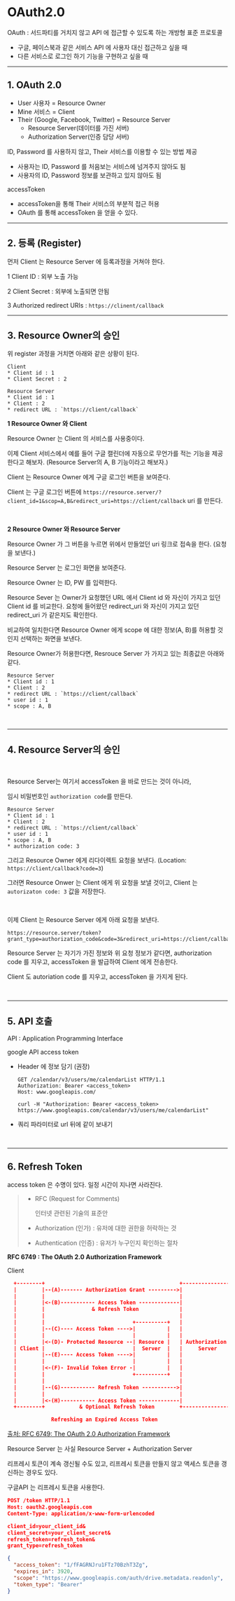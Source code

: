 # OAuth2.0



OAuth : 서드파티를 거치지 않고 API 에 접근할 수 있도록 하는 개방형 표준 프로토콜



* 구글, 페이스북과 같은 서비스 API 에 사용자 대신 접근하고 싶을 때
* 다른 서비스로 로그인 하기 기능을 구현하고 싶을 때



---

## 1. OAuth 2.0



* User 사용자 = Resource Owner
* Mine 서비스 = Client
* Their (Google, Facebook, Twitter) = Resource Server
  * Resource Server(데이터를 가진 서버)
  * Authorization Server(인증 담당 서버)



ID, Password 를 사용하지 않고, Their 서비스를 이용할 수 있는 방법 제공

* 사용자는 ID, Password 를 처음보는 서비스에 넘겨주지 않아도 됨
* 사용자의 ID, Password 정보를 보관하고 있지 않아도 됨

accessToken

* accessToken을 통해 Their 서비스의 부분적 접근 허용
* OAuth 를 통해 accessToken 을 얻을 수 있다.



---

## 2. 등록 (Register)



먼저 Client 는 Resource Server 에 등록과정을 거쳐야 한다.



1 Client ID : 외부 노출 가능

2 Client Secret : 외부에 노출되면 안됨

3 Authorized redirect URIs : `https://clinent/callback`



---

## 3. Resource Owner의 승인



위 register 과정을 거치면 아래와 같은 상황이 된다.



```shell
Client
* Client id : 1
* Client Secret : 2

Resource Server
* Client id : 1
* Client : 2
* redirect URL : `https://client/callback`
```



**1 Resource Owner 와 Client**

Resource Owner 는 Client 의 서비스를 사용중이다.

이제 Client 서비스에서 예를 들어 구글 캘린더에 자동으로 무언가를 적는 기능을 제공한다고 해보자. (Resource Server의 A, B 기능이라고 해보자.)

Client 는 Resource Owner 에게 구글 로그인 버튼을 보여준다.

Client 는 구글 로그인 버튼에 `https://resource.server/?client_id=1&scop=A,B&redirect_uri=https://client/callback` uri 를 만든다.

<br />



**2 Resource Owner 와 Resource Server**

Resource Owner 가 그 버튼을 누르면 위에서 만들었던 uri 링크로 접속을 한다. (요청을 보낸다.)

Resource Server 는 로그인 화면을 보여준다.

Resource Owner 는 ID, PW 를 입력한다. 

Resource Sever 는 Owner가 요청했던 URL 에서 Client id 와 자신이 가지고 있던 Client id 를 비교한다. 요청에 들어왔던 redirect_uri 와 자신이 가지고 있던 redirect_uri 가 같은지도 확인한다.

비교하여 일치한다면 Resource Owner 에게 scope 에 대한 정보(A, B)를 허용할 것인지 선택하는 화면을 보낸다.

Resource Owner가 허용한다면, Resrouce Server 가 가지고 있는 최종값은 아래와 같다.

```shell
Resource Server
* Client id : 1
* Client : 2
* redirect URL : `https://client/callback`
* user id : 1
* scope : A, B
```



<br />

---

## 4. Resource Server의 승인

<br />

Resource Server는 여기서 accessToken 을 바로 만드는 것이 아니라,

임시 비밀번호인 ` authorization code `를 만든다.

```shell
Resource Server
* Client id : 1
* Client : 2
* redirect URL : `https://client/callback`
* user id : 1
* scope : A, B
* authorization code: 3
```



그리고 Resource Owner 에게 리다이렉트 요청을 보낸다. (Location: `https://client/callback?code=3`)

그러면 Resource Onwer 는 Client 에게 위 요청을 보낼 것이고, Client 는 `autorizaton code: 3` 값을 저장한다.

<br />

이제 Client 는 Resource Server 에게 아래 요청을 보낸다.

```shell
https://resource.server/token?grant_type=authorization_code&code=3&redirect_uri=https://client/callback&client_id=1&client_secret=2
```



Resource Server 는 자기가 가진 정보와 위 요청 정보가 같다면, authorization code 를 지우고, accessToken 을 발급하여 Client 에게 전송한다.

Client 도 autoriation code 를 지우고, accessToken 을 가지게 된다.

<br />

---

## 5. API 호출



API : Application Programming Interface



google API access token

* Header 에 정보 담기 (권장)

  ```shell
  GET /calendar/v3/users/me/calendarList HTTP/1.1
  Authorization: Bearer <access_token>
  Host: www.googleapis.com/
  ```

  ```shell
  curl -H "Authorization: Bearer <access_token> https://www.googleapis.com/calendar/v3/users/me/calendarList"
  ```

  

* 쿼리 파라미터로 url 뒤에 같이 보내기



<br />

---

## 6. Refresh Token



access token 은 수명이 있다. 일정 시간이 지나면 사라진다.



> * RFC (Request for Comments)
>
>   인터넷 관련된 기술의 표준안
>
> * Authorization (인가) : 유저에 대한 권한을 허락하는 것
> * Authentication (인증) : 유저가 누구인지 확인하는 절차

**RFC 6749 : The OAuth 2.0 Authorization Framework**



Client

```json
  +--------+                                           +---------------+
  |        |--(A)------- Authorization Grant --------->|               |
  |        |                                           |               |
  |        |<-(B)----------- Access Token -------------|               |
  |        |               & Refresh Token             |               |
  |        |                                           |               |
  |        |                            +----------+   |               |
  |        |--(C)---- Access Token ---->|          |   |               |
  |        |                            |          |   |               |
  |        |<-(D)- Protected Resource --| Resource |   | Authorization |
  | Client |                            |  Server  |   |     Server    |
  |        |--(E)---- Access Token ---->|          |   |               |
  |        |                            |          |   |               |
  |        |<-(F)- Invalid Token Error -|          |   |               |
  |        |                            +----------+   |               |
  |        |                                           |               |
  |        |--(G)----------- Refresh Token ----------->|               |
  |        |                                           |               |
  |        |<-(H)----------- Access Token -------------|               |
  +--------+           & Optional Refresh Token        +---------------+

              Refreshing an Expired Access Token
```

[출처: RFC 6749: The OAuth 2.0 Authorization Framework](https://tools.ietf.org/html/rfc6749)

Resource Server 는 사실 Resource Server + Authorization Server



리프레시 토큰이 계속 갱신될 수도 있고, 리프레시 토큰을 만들지 않고 액세스 토큰을 갱신하는 경우도 있다.

구글API 는 리프레시 토큰을 사용한다.

```json
POST /token HTTP/1.1
Host: oauth2.googleapis.com
Content-Type: application/x-www-form-urlencoded

client_id=your_client_id&
client_secret=your_client_secret&
refresh_token=refresh_token&
grant_type=refresh_token
```

```json
{
  "access_token": "1/fFAGRNJru1FTz70BzhT3Zg",
  "expires_in": 3920,
  "scope": "https://www.googleapis.com/auth/drive.metadata.readonly",
  "token_type": "Bearer"
}
```







